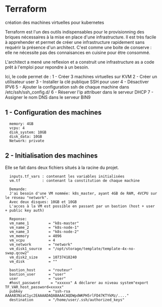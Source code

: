 # Terraform
création des machines virtuelles pour kubernetes

Terraform est l'un des outils indispensables pour le provisionning des briques nécessaires à la mise en place d'une infrastructure. Il est très facile à apprehender et permet de créer une infrastructure rapidement sans requérir la présence d'un architect. C'est comme une boite de conserve : elle ne nécessite pas des connaisances en cuisine pour être consommé.

L'architect a mené une reflexion et a construit une infrastructure as a code prêt à l'emploi pour repondre à un besoin.

Ici, le code permet de :
1 - Créer 3 machines virtuelles sur KVM
2 - Créer un utilisateur user
3 - Installer la clé publique SSH pour user
4 - Désactiver IPV6
5 - Ajouter la configuration ssh de chaque machine dans /etc/ssh/ssh_config.d/
6 - Réserver l'ip attribuer dans le serveur DHCP
7 - Assigner le nom DNS dans le serveur BIN9

## 1 - Configuration des machines
      memory: 4GB
      vcpu: 4
      disk_system: 10GB
      disk_data: 10GB
      Network: private
## 2 - Initialisation des machines
Elle se fait dans deux fichiers situés à la racine du projet.

      inputs.tf_vars : contenant les variables initialisées
      vm.tf          : contenant la constitution de chaque machine

      Demande:
      J'ai besoin d'une VM nommée: k8s_master, ayant 4GB de RAM, 4VCPU sur le réseau "network".
      Avec deux disques: 10GB et 10GB
      L'acces à la VM est possible en passant par un bastion (host + user + public key auth)
 
      Reponse:
      vm_name_1         = "k8s-master" 
      vm_name_2         = "k8s-node-1" 
      vm_name_3         = "k8s-node-2" 
      vm_memory         = 4096
      vm_vcpu           = 4
      vm_network        = "network"
      vm_disk1_source   = "/opt/storage/template/template-4x-no-swap.qcow2"
      vm_disk2_size     = 10737418240
      vm_disk           = ""
      
      bastion_host      = "routeur"
      bastion_user      = "user"
      user              = "user"
      #host_password     = "xxxxxx" A déclarer au niveau system"export TF_VAR_host_password=xxxxx"
      pubkey            = "ssh-rsa AAAAB3NzaC1yc2EAAAADAQABAAACAQDWpdWKPH5rlFD47KTYkMz/...."
      destination       = "/home/user/.ssh/authorized_keys"

            
      
  



